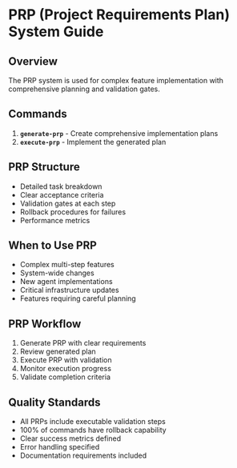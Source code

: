 # PRP (Project Requirements Plan) System Guide

## Overview
The PRP system is used for complex feature implementation with comprehensive planning and validation gates.

## Commands
1. **`generate-prp`** - Create comprehensive implementation plans
2. **`execute-prp`** - Implement the generated plan

## PRP Structure
- Detailed task breakdown
- Clear acceptance criteria
- Validation gates at each step
- Rollback procedures for failures
- Performance metrics

## When to Use PRP
- Complex multi-step features
- System-wide changes
- New agent implementations
- Critical infrastructure updates
- Features requiring careful planning

## PRP Workflow
1. Generate PRP with clear requirements
2. Review generated plan
3. Execute PRP with validation
4. Monitor execution progress
5. Validate completion criteria

## Quality Standards
- All PRPs include executable validation steps
- 100% of commands have rollback capability
- Clear success metrics defined
- Error handling specified
- Documentation requirements included